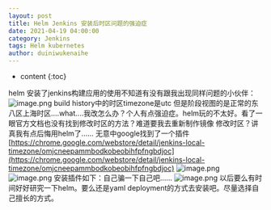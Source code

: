 ```yaml
---
layout: post
title: Helm Jenkins 安装后时区问题的强迫症
date: 2021-04-19 04:00:00
category: Jenkins
tags: Helm kubernetes
author: duiniwukenaihe
---
```

* content
{:toc}

helm 安装了jenkins构建应用的使用不知道有没有跟我出现同样问题的小伙伴：
![image.png](https://cdn.nlark.com/yuque/0/2021/png/2505271/1618821079370-866bda1e-b4cf-4a22-8c10-71528b53637e.png#clientId=ub75c302e-4e8f-4&from=paste&height=717&id=u298c680f&margin=%5Bobject%20Object%5D&name=image.png&originHeight=717&originWidth=1530&originalType=binary&size=101166&status=done&style=none&taskId=uc43a00bf-60fe-4ec4-9c48-2e3c879f073&width=1530)
build history中的时区timezone是utc  但是阶段视图的是正常的东八区上海时区....what....我改怎么办？个人有点强迫症。helm玩的不太好。看了一眼官方文档也没有找到修改时区的方法？难道要我去重新制作镜像 修改时区？讲真我有点后悔用helm了......
无意中google找到了一个插件[https://chrome.google.com/webstore/detail/jenkins-local-timezone/omjcneepammbodkobeobihfpfngbdjoc](https://chrome.google.com/webstore/detail/jenkins-local-timezone/omjcneepammbodkobeobihfpfngbdjoc)
![image.png](https://cdn.nlark.com/yuque/0/2021/png/2505271/1618821229457-758bff38-3162-4dad-a3fb-a6c678ee93ae.png#clientId=ub75c302e-4e8f-4&from=paste&height=958&id=ua28d682e&margin=%5Bobject%20Object%5D&name=image.png&originHeight=958&originWidth=1556&originalType=binary&size=227772&status=done&style=none&taskId=u36062f5a-e948-4379-9d30-f8a30149578&width=1556)
![image.png](https://cdn.nlark.com/yuque/0/2021/png/2505271/1618821245035-7ed428e0-81d3-4e30-aa46-48c3cbed3848.png#clientId=ub75c302e-4e8f-4&from=paste&height=399&id=ue1188805&margin=%5Bobject%20Object%5D&name=image.png&originHeight=399&originWidth=1322&originalType=binary&size=57055&status=done&style=none&taskId=u9ad4f763-1b16-4314-ac03-240ff24503f&width=1322)
安装插件如下：自己骗一下自己吧......
![image.png](https://cdn.nlark.com/yuque/0/2021/png/2505271/1618821334574-7a164c98-972c-4b2f-ad15-4c67deb64a5c.png#clientId=ub75c302e-4e8f-4&from=paste&height=749&id=ub1f6f3df&margin=%5Bobject%20Object%5D&name=image.png&originHeight=749&originWidth=1584&originalType=binary&size=109115&status=done&style=none&taskId=u4697294d-8d6b-412f-95b7-ab80fef0d27&width=1584)
以后要么有时间好好研究一下helm。要么还是yaml  deployment的方式去安装吧。尽量选择自己擅长的方式。